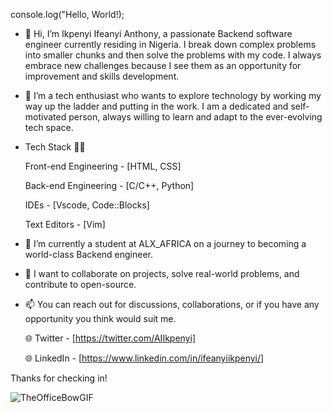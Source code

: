 console.log("Hello, World!);

- 👋 Hi, I’m Ikpenyi Ifeanyi Anthony, a passionate Backend software engineer currently residing in Nigeria.
I break down complex problems into smaller chunks and then solve the problems with my code. I always embrace new challenges because
I see them as an opportunity for improvement and skills development.

- 👀 I’m a tech enthusiast who wants to explore technology by working my way up the ladder and putting in the work.
I am a dedicated and self-motivated person, always willing to learn and adapt to the ever-evolving tech space.

- Tech Stack 🧑‍💻
  
  Front-end Engineering - [HTML, CSS]
  
  Back-end Engineering - [C/C++, Python]
  
  IDEs - [Vscode, Code::Blocks]
  
  Text Editors - [Vim]

- 🌱 I’m currently a student at ALX_AFRICA on a journey to becoming a world-class Backend engineer.
- 💞️ I want to collaborate on projects, solve real-world problems, and contribute to open-source.

- 📫 You can reach out for discussions, collaborations, or if you have any opportunity you think would suit me.

  🌐 Twitter - [https://twitter.com/AIIkpenyi]

  🌐 LinkedIn - [https://www.linkedin.com/in/ifeanyiikpenyi/]

Thanks for checking in! 

![TheOfficeBowGIF](https://github.com/RealTonyBlaq/RealTonyBlaq/assets/132378140/1d5c1d30-b8ec-43d5-9036-680bc300df88)
